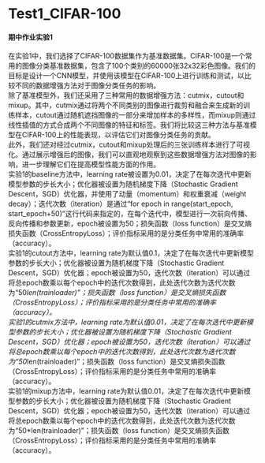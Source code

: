 # Test1_CIFAR-100
#### 期中作业实验1
在实验1中，我们选择了CIFAR-100数据集作为基准数据集。CIFAR-100是一个常用的图像分类基准数据集，包含了100个类别的60000张32x32彩色图像。我们的目标是设计一个CNN模型，并使用该模型在CIFAR-100上进行训练和测试，以比较不同的数据增强方法对于图像分类任务的影响。  
除了基准模型外，我们还采用了三种常用的数据增强方法：cutmix，cutout和mixup。其中，cutmix通过将两个不同类别的图像进行裁剪和融合来生成新的训练样本，cutout通过随机遮挡图像的一部分来增加样本的多样性，而mixup则通过线性插值的方式合成两个不同图像的特征和标签。我们将比较这三种方法与基准模型在CIFAR-100上的性能表现，以评估它们对图像分类任务的贡献。  
此外，我们还对经过cutmix，cutout和mixup处理后的三张训练样本进行了可视化。通过展示增强后的图像，我们可以直观地观察到这些数据增强方法对图像的影响，进一步理解它们在提高模型性能方面的作用。  
实验1的baseline方法中，learning rate被设置为0.01，决定了在每次迭代中更新模型参数的步长大小；优化器被设置为随机梯度下降（Stochastic Gradient Descent，SGD）优化器，并使用了动量（momentum）和权重衰减（weight decay）；迭代次数（iteration）是通过“for epoch in range(start_epoch, start_epoch+50)”这行代码来指定的，在每个迭代中，模型进行一次前向传播、反向传播和参数更新，epoch被设置为50；损失函数（loss function）是交叉熵损失函数（CrossEntropyLoss）；评价指标采用的是分类任务中常用的准确率（accuracy）。  
实验1的cutout方法中，learning rate为默认值0.1，决定了在每次迭代中更新模型参数的步长大小；优化器被设置为随机梯度下降（Stochastic Gradient Descent，SGD）优化器；epoch被设置为50，迭代次数（iteration）可以通过将总epoch数乘以每个epoch中的迭代次数得到，此处迭代次数为迭代次数为“50*len(trainloader)”；损失函数（loss function）是交叉熵损失函数（CrossEntropyLoss）；评价指标采用的是分类任务中常用的准确率（accuracy）。  
实验1的cutmix方法中，learning rate为默认值0.01，决定了在每次迭代中更新模型参数的步长大小；优化器被设置为随机梯度下降（Stochastic Gradient Descent，SGD）优化器；epoch被设置为50，迭代次数（iteration）可以通过将总epoch数乘以每个epoch中的迭代次数得到，此处迭代次数为迭代次数为“50*len(trainloader)”；损失函数（loss function）是交叉熵损失函数（CrossEntropyLoss）；评价指标采用的是分类任务中常用的准确率（accuracy）。  
实验1的mixup方法中，learning rate为默认值0.01，决定了在每次迭代中更新模型参数的步长大小；优化器被设置为随机梯度下降（Stochastic Gradient Descent，SGD）优化器；epoch被设置为50，迭代次数（iteration）可以通过将总epoch数乘以每个epoch中的迭代次数得到，此处迭代次数为迭代次数为“50*len(trainloader)”；损失函数（loss function）是交叉熵损失函数（CrossEntropyLoss）；评价指标采用的是分类任务中常用的准确率（accuracy）。
